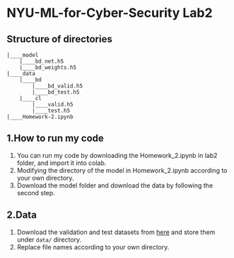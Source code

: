 # NYU-ML-for-Cyber-Security Lab2

## Structure of directories

```
|____model
	|____bd_net.h5
	|____bd_weights.h5
|____data
	|____bd
		|____bd_valid.h5
		|____bd_test.h5
	|____cl
		|____valid.h5
		|____test.h5
|____Homework-2.ipynb
```

## 1.How to run my code
1. You can run my code by downloading the Homework_2.ipynb in lab2 folder, and import it into colab. 
2. Modifying the directory of the model in Homework_2.ipynb according to your own directory.
3. Download the model folder and download the data by following the second step. 
## 2.Data
 1. Download the validation and test datasets from [here](https://drive.google.com/drive/folders/1Rs68uH8Xqa4j6UxG53wzD0uyI8347dSq?usp=sharing) and store them under `data/` directory.
 2. Replace file names according to your own directory. 
